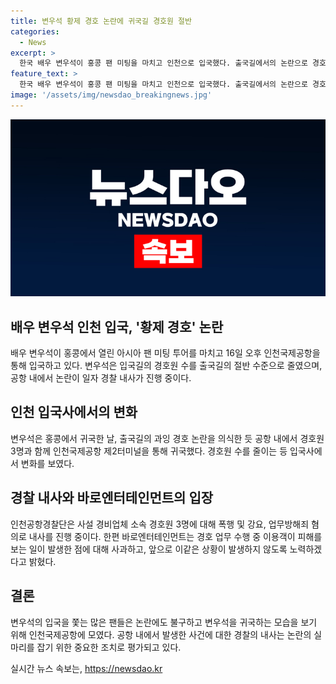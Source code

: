 ```yaml
---
title: 변우석 황제 경호 논란에 귀국길 경호원 절반
categories:
  - News
excerpt: >
  한국 배우 변우석이 홍콩 팬 미팅을 마치고 인천으로 입국했다. 출국길에서의 논란으로 경호원들의 행동이 문제가 되었고, 이에 사설 경비업체 소속 경호원 3명에 대해 경찰이 내사를 진행 중이다. 바로엔터테인먼트는 사과문을 내고, 같은 문제가 재발하지 않도록 노력한다고 밝혔다. 앞으로 변우석의 활동에 대한 주목이 예상된다.
feature_text: >
  한국 배우 변우석이 홍콩 팬 미팅을 마치고 인천으로 입국했다. 출국길에서의 논란으로 경호원들의 행동이 문제가 되었고, 이에 사설 경비업체 소속 경호원 3명에 대해 경찰이 내사를 진행 중이다. 바로엔터테인먼트는 사과문을 내고, 같은 문제가 재발하지 않도록 노력한다고 밝혔다. 앞으로 변우석의 활동에 대한 주목이 예상된다.
image: '/assets/img/newsdao_breakingnews.jpg'
---
```


<p><img src="/assets/img/newsdao_breakingnews.jpg" alt="firstkoreanews 속보" /></p>

<h2 data-ke-size="size26">배우 변우석 인천 입국, '황제 경호' 논란</h2>

<p data-ke-size="size16">배우 변우석이 홍콩에서 열린 아시아 팬 미팅 투어를 마치고 16일 오후 인천국제공항을 통해 입국하고 있다. 변우석은 입국길의 경호원 수를 출국길의 절반 수준으로 줄였으며, 공항 내에서 논란이 일자 경찰 내사가 진행 중이다.</p>

<h2 data-ke-size="size26">인천 입국사에서의 변화</h2>

<p data-ke-size="size16">변우석은 홍콩에서 귀국한 날, 출국길의 과잉 경호 논란을 의식한 듯 공항 내에서 경호원 3명과 함께 인천국제공항 제2터미널을 통해 귀국했다. 경호원 수를 줄이는 등 입국사에서 변화를 보였다.</p>

<h2 data-ke-size="size26">경찰 내사와 바로엔터테인먼트의 입장</h2>

<p data-ke-size="size16">인천공항경찰단은 사설 경비업체 소속 경호원 3명에 대해 폭행 및 강요, 업무방해죄 혐의로 내사를 진행 중이다. 한편 바로엔터테인먼트는 경호 업무 수행 중 이용객이 피해를 보는 일이 발생한 점에 대해 사과하고, 앞으로 이같은 상황이 발생하지 않도록 노력하겠다고 밝혔다.</p>

<h2 data-ke-size="size26">결론</h2>

<p data-ke-size="size16">변우석의 입국을 쫓는 많은 팬들은 논란에도 불구하고 변우석을 귀국하는 모습을 보기 위해 인천국제공항에 모였다. 공항 내에서 발생한 사건에 대한 경찰의 내사는 논란의 실마리를 잡기 위한 중요한 조치로 평가되고 있다.</p>
실시간 뉴스 속보는, <a href="https://newsdao.kr" rel="dofollow">https://newsdao.kr</a>


